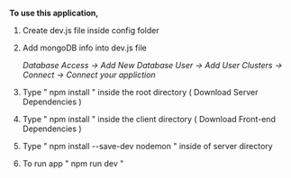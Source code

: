 
**To use this application,**

1. Create dev.js file inside config folder 
2. Add mongoDB info into dev.js file 

   *Database Access -> Add New Database User -> Add User*
   *Clusters -> Connect -> Connect your appliction*

3. Type  " npm install " inside the root directory  ( Download Server Dependencies ) 
4. Type " npm install " inside the client directory ( Download Front-end Dependencies )
5. Type " npm install --save-dev nodemon " inside of server directory
6. To run app " npm run dev "
